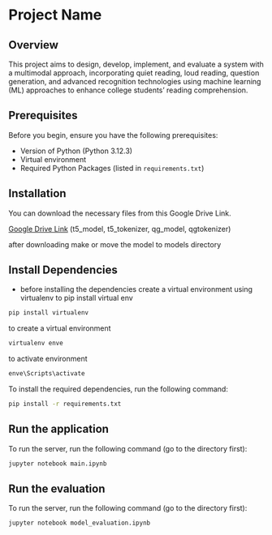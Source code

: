 # Project Name

## Overview
This project aims to design, develop, implement, and evaluate a
system with a multimodal approach, incorporating quiet reading, loud reading, question
generation, and advanced recognition technologies using machine learning (ML) approaches
to enhance college students’ reading comprehension.

## Prerequisites
Before you begin, ensure you have the following prerequisites:
- Version of Python (Python 3.12.3)
- Virtual environment
- Required Python Packages (listed in `requirements.txt`)

## Installation
You can download the necessary files from this Google Drive Link.

[Google Drive Link](https://drive.google.com/drive/folders/1vvXvlYrBWtJxfcqEK0a4BerMbsno3lcx?usp=sharing) (t5_model, t5_tokenizer, qg_model, qgtokenizer)

after downloading make or move the model to models directory 


## Install Dependencies

- before installing the dependencies create a virtual environment using virtualenv
to pip install virtual env
```bash
pip install virtualenv
```
to create a virtual environment
```bash
virtualenv enve
```
to activate environment
```bash
enve\Scripts\activate
```

To install the required dependencies, run the following command:

```bash
pip install -r requirements.txt

```

## Run the application
To run the server, run the following command (go to the directory first):
```bash
jupyter notebook main.ipynb
```

## Run the evaluation
To run the server, run the following command (go to the directory first):
```bash
jupyter notebook model_evaluation.ipynb
```
